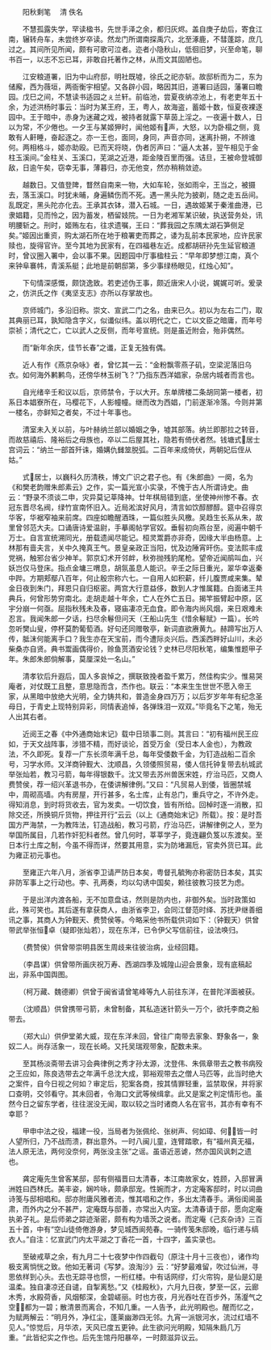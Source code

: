 　　阳秋剩笔 　清 佚名


　　不慧孤露失学，罕读楹书，先世手泽之余，都归灰烬。盖自庚子劫后，寄食江南，辗转舟车，未尝终岁卒读。然龙门所谓南探禹穴，北至涿鹿，不彗蓬踪，庶几过之。其间所见所闻，颇有可歌可泣者。迩者小隐秋山，低徊旧梦，兴至命笔，聊书百一，以志不忘已耳，非敢自托著作之林，从而文其固陋也。

　　江安粮道署，旧为中山府邸，明社既墟，徐氏之祀亦斩。故邸析而为二，东为储廨，西为薇垣，两衙衡宇相望。又各辟小园，略因其旧，道署曰适园，藩署曰瞻园。戊巳之间，不慧读书适园之ぇ兰轩。前临池，尝夏夜纳凉池上，有老吏年五十余，为述洪杨时事云：当时为某王府，王，粤人，故海盗，蓄姬十数，恒夏夜裸逐园中。王于暗中，赤身为迷藏之戏，被持者就露下草茵上淫之。一夜遍十数人，日以为常，不少倦也。一夕王与某姬狎时，闻他姬有声，大怒，以为卧榻之侧，竟敢有人鼾睡，奋起逐之。亦一王也，面同，身同，声音亦同，迷离扑朔，不辨谁何。两相格斗，姬亦助殴。已而天将晓，伪者厉声曰：“逼人太甚，翌午相见于金柱玉溪间。”金柱关、玉溪口，芜湖之近港，距金陵百里而强。诘旦，王被命登城御敌，日逾午矣，窃幸无事，薄暮归，亦无他变，然亦稍稍敛迹。

　　越数日。又值登陴，瞀然自南来一物，大如车轮，张如雨伞，王当之，被摄去，落玉溪口。时犹未晡，身遍鳞伤而不死。遇一黑头陀为披剃，随之走五岳间。乱既定，黑头陀亦化去。王承其衣钵，潜入石城。一日，遇故姬某于秦淮曲港，已隶娼籍，见而怜之，因为蓄发，栖留妓院。一日为老湘军某识破，执送营务处，讯明腰斩之。刑时，姬贿左右，往求遗嘱，王曰：“葬我园之东隅太湖石笋侧足矣。”姬因出重资，购太湖石所在地于粮署吏而葬之，诿为乱前本民家地，应许民家赎也，旋得官许。至今其地为民家有，在四福巷左近。成都胡研孙先生延官粮道时，曾议圈入署中，会以事不果。因题园中厅事楹柱云：“早年即梦想江南，真个来钟阜褰帏，青溪系艇；此地是前朝邸第，多少事绿杨眼见，红烛心知”。

　　下句情深感慨，颇饶逸致。若吏述伪王事，颇近唐宋人小说，娓娓可听。爰录之，仿洪氏之作《夷坚支志》亦所以存掌故也。

　　京师城门，多沿旧称。崇文、宣武二门之名，由来已久。初以为左右二门，取其典丽已耳，孰知隐含字义，似谶似纬。盖以明代之亡，亡以文臣之暗庸，而年号崇祯；清代之亡，亡以武人之反侧，而年号宣统。则是虽近附会，殆非偶然。

　　而“新年余庆，佳节长春”之谶，正复无独有偶。

　　近人有作《燕京杂咏》者，曾忆其一云：“金粉飘零燕子矶，空梁泥落旧乌衣。如何海外鹣鹣鸟，还傍华林玉树飞？”乃指东西洋娼家，杂居内城者而言也。

　　自光绪辛壬和议以后，京师禁令，于以大开。东单牌楼二条胡同第一楼者，初系日本娼寮所在，马樱花下，人影幢幢。继而改为西娼，门前遂渐冷落。今则并第一楼名，亦鲜知之者矣，不过十年事也。

　　清室未入关以前，与叶赫纳兰部以婚姻之争，墟其部落。纳兰即那拉之转音，而故慈禧后、隆裕后之母族也，卒以二后屋其社，隐若有倚伏者然。钱塘式居士宫词云：“纳兰一部首歼诛，婚媾仇雠筮脱弧。二百年来成倚伏，两朝妃后侄从姑。”

　　式居士，以巍科久历清秩，博文广识之君子也。有《朱郎曲》一阕，名为《和樊老韵赠朱郎素云》之作，实一篇光宣小实录，不愧于古人所谓诗史。曲云：“野录不须谈二申，灾异莫记莘降神。廿年棋局错到底，坐使神州惨不春。衣冠东晋尽名阀，绿竹宣南怀旧入。近局淞滨好风月，清言如饮醇醪醇。筵中召得京华客，华裾窄袖来前席。四座如瞻醒酒珠，一篇似胜头风檄。吴趋生长系从朱，故里曾邻范大夫。口诵唐诗爱温尉，手摹阁帖学官奴。垂髫初向燕台至，阅遍中朝千万士。自言宣统溯同光，册载遗闻尽能记。桓灵鬻爵亦非奇，因缘大半由杨意。上林那有啬夫言，关中久掩真王气。景皇亲政正当阳，忧及边陲宵旰伤。变法熙丰成党祸，触邪台省少神羊。郭京幻术开邻衅，秋弥抛残豹尾枪。望帝近闻鹃叫血，兴妖岂仅马登床。指点金墉三喟息，胡氛虽息人能识。辛壬之际日重光，翠华幸返秦中跸。方期郏鄢八百年，何止殷宗称六七。一自用人如积薪，纤儿腹贾咸来集。辇金日夜到朱门，拜恩只自归枢密。两宫大行意益侈，数到人才惟属籍。白面诸王共典兵，何曾形势穷南北。走胡走越十年余，亡人在外亡五日。揭竿振臂起中原，区宇分崩一何亟。屈指秋残未及春，寝庙凄凉无血食。即令海内尚风烟，来日艰难未忍言。我闻朱郎一夕话，扫尽余鬈但问天（王船山先生《惜余鬈赋》一篇）。长吟忽听樊山叟，停杯莫酌葡萄酒。好句还同赠敬亭，新词直欲赓黄九。赫蹄写出万人传，胝沫何能离手口？我生亦在天宝前，而今遭际炎兴后。西溪西畔好山川，未必柴桑亦自贤。典书鬻画偶得价，赊鱼贳酒安论钱？史林已尽阳秋笔，编集惟题甲子年。朱郎朱郎倘解事，莫厘深处一名山。”

　　清孝钦后升遐后，国人多哀悼之，撰联致挽者盈千累万，然佳构实少。惟易哭庵者，对仗既工且整，意思隐而含，杰作也。联云：“本来生生世世不愿入帝王家，从黑暗中放绝大光明，全力铸共和，普造金身四万万；以后岁岁年年有纪念圣母日，于青史上现特别异彩，同情表追悼，各弹珠泪一双双。”毕竟名下之笔，殆无人出其右者。

　　近阅王之春《中外通商始末记》载中日琐事二则。其言曰：“初有福州民王应如，于天文战阵事，涉猎不精，而好谈论，首受万金（受日本人金也），为教政法，不久即死。复荐一广东长须年满千总，每年受倭数千金，为钉造战船二百余号，习学水师。又洋商钟觐大、沈顺昌，久领倭照贸易，倭人信托钟复带去杭城武举张灿若，教习弓箭，每年得银数千。沈又带去苏州兽医宋姓，疗治马匹，又商人费赞侯，荐一绍兴革退书办，在倭讲解律例。”又曰：“凡贸易人到倭，皆圈禁城中，周砌高墙。内有房屋，开行甚多，名士库，止有总门，重兵守之，不许外走。得知消息，到时将货收去，官为发卖。一切饮食，皆有所给。回棹时逐一消散，扣除交还，所换铜斤货物，押往开行”云云（以上《通商始末记》所载）。按：是时吾国方严海禁，一为教阵法，钉造战船，教习弓箭，疗治马匹，讲解律例之人，至为举国所属目，几若作奸犯科者然。曾几何时，莘莘学子，竟连翩负笈以东渡矣。至日本行土库之制，今虽不得而详，然要其用意，实为防堵漏卮，官卖外货已耳。此为雍正初元事也。

　　至雍正六年八月，浙省李卫请严防日本矣，粤督孔毓殉亦称密防日本矣，其实非防军事上之行动也。李、孔两奏，均以勾诱中国矣，赖往彼教习技艺为虑。

　　于是出洋内渡各船，无不加意盘诘，然则是防内也，非御外矣。当时政策如此，殊可笑也。其后遂有拿获商人，由浙省李卫，会同江督范时绎、苏抚尹继善细讯之事，其商人为钟觐天、费赞侯等。今略采他书所载供词如下：（钟觐天）供曾带武举张恒卓（疑即张灿若），现在东洋，已令伊父写信前往，设法唤归。

　　（费赞侯）供曾带崇明县医生周歧来往彼治病，业经回籍。

　　（李昌谋）供曾带所画庆祝万寿、西湖四季及城隍山迎会景象，现有底稿起出，非系中国舆图。

　　（柯万藏、魏德卿）供曾于闽省请曾笔峰等九人前往东洋，在普陀洋面被获。

　　（沈顺昌）供曾携带弓箭，未曾制备，其私造迷针箭头一万个，欲托李商之船带去。

　　（郑大山）供伊堂弟大威，现在东洋未回，曾往广南带去家象、野象各一，象奴二人。尚存活象一，现在长崎。又托吴瑞观带象，配数未来。

　　至其杨淡斋带去讲习会典律例之秀才孙太源，沈登伟、朱佩章带去之教书病殁之王应如，陈良选带去之年满千总沈大成，郭裕观带去之僧人马匹等，此当时绝大之案件，自今日视之何如？审定后，犯案各商，按其情罪轻重，监禁取保，并将家口查明，交邻看守。其未回者，令海口文武等候缉拿。此又是案之判定情形也。虽然今日之留东学者，往往泯没无闻，取以较之当时诸商人名在官书，其亦有幸有不幸耶？

　　甲申中法之役，福建一役，当局者为张佩纶、张树声、何如璋、何，皆一时人望所归，乃不战而溃，群出意外。一时八闽儿童，连臂踏歌，有“福州真无福，法人原无法，两何没奈何，两张没主张”之谣。虽语近恶谑，然亦国风讽刺之遗也。

　　龚定庵先生曾客某邸，邸有侧福晋曰太清春，本江南故家女，姓顾，入邸冒满洲姓曰西林氏。美丰姿，娴吟咏，颇承邸宠。性婉而才，方定庵客邸时，时以词曲诗笺与邸相唱和。邸亦附庸风雅者流，惟其唱和之作，多出太清春手。满俗闺阃虽肃，而外内之分不甚严，定庵既与邸善，亦常出入内室。太清春请于邸，愿向定庵执弟子礼。是后师弟之踪迹渐密，颇有构为墙茨之说者。而定庵《己亥杂诗》三百五十首，中有“空山徒倚倦游身，梦见城西阆苑春。一骑传笺朱邸晚，临行递与缟衣人。”自注：忆宣武门内太平湖之丁香花一首，十四字，盖实录也。

　　至破戒草之余，有九月二十七夜梦中作四截句（原注十月十三夜也），诸作均极支离惝恍之致。他如无著词《写梦。浪淘沙》云：“好梦最难留，吹过仙洲，寻思依样到心头。去也无踪寻也惯，一桁红楼。中有话网缪，灯火帘钩，是仙是幻是温柔。独自凄凉还自谴，自掣离愁。”又《桂殿秋》，六月九日夜，梦至一区，云廊木秀，水殿荷香，风烟郁深，金碧嵯丽。时也方夜，月光吞吐在百步外，荡瀣气之空，都为一碧；散清景而离合，不知几重。一人告予，此光明殿也。醒而忆之，为赋两解云：“明月外，净红尘，蓬莱幽渺四无邻。九宵一派银河水，流过红墙不见人。”惊觉后，月华浓，天风已度五更钟。此生欲问光明殿，知隔朱扃几万重。“此皆纪实之作也。后先生馆丹阳暴卒，一时颇滋异议云。
